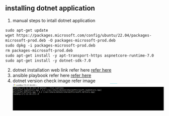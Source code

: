 installing dotnet application
-----------------------------

1. manual steps to intall dotnet application

```
sudo apt-get update
wget https://packages.microsoft.com/config/ubuntu/22.04/packages-microsoft-prod.deb -O packages-microsoft-prod.deb
sudo dpkg -i packages-microsoft-prod.deb
rm packages-microsoft-prod.deb
sudo apt-get install -y apt-transport-https aspnetcore-runtime-7.0
sudo apt-get install -y dotnet-sdk-7.0

```
2. dotnet installation web link refer here [refer here](https://learn.microsoft.com/en-us/dotnet/core/install/linux-ubuntu#2204)
3. ansible playbook refer here [refer here](https://github.com/nkishore555/joip_docs_QT/blob/main/Ansible/Dotnet/dotnet_ubu.yml)
4. dotnet version check image refer image ![preview](../images/dotnet1.png)


